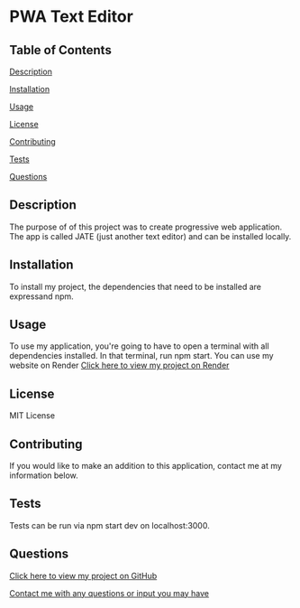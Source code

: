 # PWA Text Editor

## Table of Contents

[Description](#description)

[Installation](#installation)

[Usage](#usage)

[License](#license)

[Contributing](#contributing)

[Tests](#tests)

[Questions](#questions)

## Description

The purpose of of this project was to create progressive web application. The app is called JATE (just another text editor) and can be installed locally.

## Installation

To install my project, the dependencies that need to be installed are expressand npm.

## Usage

To use my application, you're going to have to open a terminal with all dependencies installed. In that terminal, run npm start.
You can use my website on Render [Click here to view my project on Render](https://text-editor-pv3d.onrender.com)

## License

MIT License

## Contributing

If you would like to make an addition to this application, contact me at my information below.

## Tests

Tests can be run via npm start dev on localhost:3000.

## Questions

[Click here to view my project on GitHub](https://github.com/mndanh/text-editor)

[Contact me with any questions or input you may have](mndanh@gmail.com)